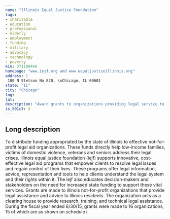 ```yaml
---
name: "Illinois Equal Justice Foundation"
tags:
- charitable
- education
- professional
- elderly
- employment
- funding
- military
- advocacy
- technology
- poverty
ein: 371188469
homepage: "www.iejf.org and www.equaljusticeillinois.org"
address: |
 180 N Stetson No 820, \nChicago, IL 60601
state: "IL"
city: "Chicago"
lng: 
lat: 
description: "Award grants to organizations providing legal service to illinois residents. "
is_501c3: X
---
```


## Long description

To distribute funding appropriated by the state of illinois to effective not-for-profit legal aid organizations. These funds directly help low-income families, victims of domestic violence, veterans and seniors address their legal crises. Illinois equal justice foundation (iejf) supports innovative, cost-effective legal aid programs that empower clients to resolve legal issues and regain control of their lives. These programs offer legal information, advice, representation and tools to help clients understand the legal system and their rights within it. The iejf also educates decision-makers and stakeholders on the need for increased state funding to support these vital services. Grants are made to illinois not-for-profit organizations that provide legal assistance and advice to illinois residents. The organization acts as a clearing house to provide research, training, and technical legal assistance. During the fiscal year ended 6/30/15, grants were made to 16 organizations, 15 of which are as shown on schedule i. 
